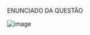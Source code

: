 ENUNCIADO DA QUESTÃO

![image](https://user-images.githubusercontent.com/74836024/225896324-1705dc6e-50bb-4e89-a3d5-c7abe14daebf.png)
